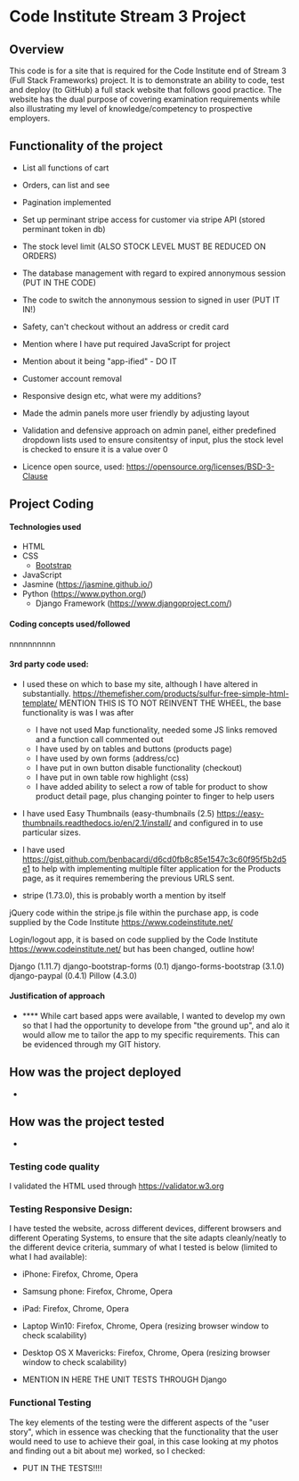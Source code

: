 # Code Institute Stream 3 Project

## Overview
This code is for a site that is required for the Code Institute end of Stream 3 (Full Stack Frameworks) project. It is to demonstrate an ability to code, test and deploy (to GitHub) a full stack website that follows good practice. The website has the dual purpose of covering examination requirements while also illustrating my level of knowledge/competency to prospective employers.


## Functionality of the project
- List all functions of cart
- Orders, can list and see
- Pagination implemented
- Set up perminant stripe access for customer via stripe API (stored perminant token in db)
- The stock level limit (ALSO STOCK LEVEL MUST BE REDUCED ON ORDERS)
- The database management with regard to expired annonymous session (PUT IN THE CODE)
- The code to switch the annonymous session to signed in user (PUT IT IN!)
- Safety, can't checkout without an address or credit card
- Mention where I have put required JavaScript for project
- Mention about it being "app-ified" - DO IT
- Customer account removal
- Responsive design etc, what were my additions?
- Made the admin panels more user friendly by adjusting layout
- Validation and defensive approach on admin panel, either predefined dropdown lists used to ensure consitentsy of input, plus the stock level is checked to ensure it is a value over 0


- Licence open source, used:
https://opensource.org/licenses/BSD-3-Clause


## Project Coding
#### Technologies used
- HTML
- CSS
	- [Bootstrap](http://getbootstrap.com/)
- JavaScript 
- Jasmine (https://jasmine.github.io/)
- Python (https://www.python.org/)
	- Django Framework (https://www.djangoproject.com/)

#### Coding concepts used/followed
nnnnnnnnnn

#### 3rd party code used:
- I used these on which to base my site, although I have altered in substantially.
	https://themefisher.com/products/sulfur-free-simple-html-template/
	MENTION THIS IS TO NOT REINVENT THE WHEEL, the base functionality is was I was after
	 - I have not used Map functionality, needed some JS links removed and a function call commented out
	 - I have used by on tables and buttons (products page)
	 - I have used by own forms (address/cc)
	 - I have put in own button disable functionality (checkout)
	 - I have put in own table row highlight (css)
	 - I have added ability to select a row of table for product to show product detail page, plus changing pointer to finger to help users


- I have used Easy Thumbnails (easy-thumbnails (2.5) https://easy-thumbnails.readthedocs.io/en/2.1/install/ and configured in to use particular sizes.

 - I have used https://gist.github.com/benbacardi/d6cd0fb8c85e1547c3c60f95f5b2d5e1 to help with implementing multiple filter application for the Products page, as it requires remembering the previous URLS sent.

- stripe (1.73.0), this is probably worth a mention by itself


jQuery code within the stripe.js file within the purchase app, is code supplied by the Code Institute https://www.codeinstitute.net/

Login/logout app, it is based on code supplied by the Code Institute https://www.codeinstitute.net/ but has been changed, outline how!


Django (1.11.7)
django-bootstrap-forms (0.1)
django-forms-bootstrap (3.1.0)
django-paypal (0.4.1)
Pillow (4.3.0)



#### Justification of approach
- **** While cart based apps were available, I wanted to develop my own so that I had the opportunity to develope from "the ground up", and alo it would allow me to tailor the app to my specific requirements.
This can be evidenced through my GIT history.




## How was the project deployed
- 

## How was the project tested
- 

### Testing code quality
I validated the HTML used through https://validator.w3.org

### Testing Responsive Design:
I have tested the website, across different devices, different browsers and different Operating Systems, to ensure that the site adapts cleanly/neatly to the different device criteria, summary of what I tested is below (limited to what I had available):
- iPhone: Firefox, Chrome, Opera
- Samsung phone: Firefox, Chrome, Opera
- iPad: Firefox, Chrome, Opera
- Laptop Win10: Firefox, Chrome, Opera (resizing browser window to check scalability)
- Desktop OS X Mavericks: Firefox, Chrome, Opera (resizing browser window to check scalability)

- MENTION IN HERE THE UNIT TESTS THROUGH Django

### Functional Testing
The key elements of the testing were the different aspects of the "user story", which in essence was checking that the functionality that the user would need to use to achieve their goal, in this case looking at my photos and finding out a bit about me) worked, so I checked: 
 - PUT IN THE TESTS!!!!


